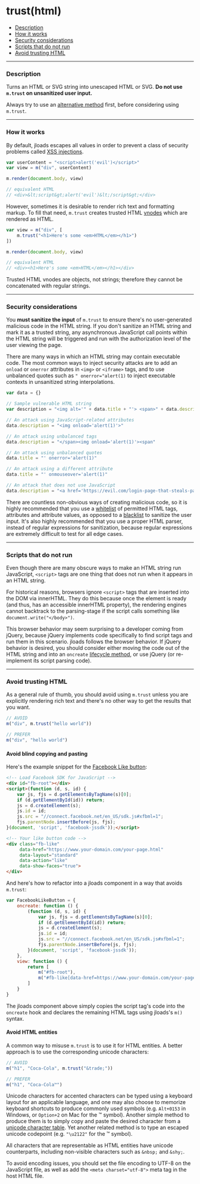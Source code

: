 # trust(html)

- [Description](#description)
- [How it works](#how-it-works)
- [Security considerations](#security-considerations)
- [Scripts that do not run](#scripts-that-do-not-run)
- [Avoid trusting HTML](#avoid-trusting-html)

---

### Description

Turns an HTML or SVG string into unescaped HTML or SVG. **Do not use `m.trust` on unsanitized user input.**

Always try to use an [alternative method](#avoid-trusting-html) first, before considering using `m.trust`.

---

### How it works

By default, jloads escapes all values in order to prevent a class of security problems
called [XSS injections](https://en.wikipedia.org/wiki/Cross-site_scripting).

```javascript
var userContent = "<script>alert('evil')</script>"
var view = m("div", userContent)

m.render(document.body, view)

// equivalent HTML
// <div>&lt;script&gt;alert('evil')&lt;/script&gt;</div>
```

However, sometimes it is desirable to render rich text and formatting markup. To fill that need, `m.trust` creates
trusted HTML [vnodes](vnodes.md) which are rendered as HTML.

```javascript
var view = m("div", [
	m.trust("<h1>Here's some <em>HTML</em></h1>")
])

m.render(document.body, view)

// equivalent HTML
// <div><h1>Here's some <em>HTML</em></h1></div>
```

Trusted HTML vnodes are objects, not strings; therefore they cannot be concatenated with regular strings.

---

### Security considerations

You **must sanitize the input** of `m.trust` to ensure there's no user-generated malicious code in the HTML string. If
you don't sanitize an HTML string and mark it as a trusted string, any asynchronous JavaScript call points within the
HTML string will be triggered and run with the authorization level of the user viewing the page.

There are many ways in which an HTML string may contain executable code. The most common ways to inject security attacks
are to add an `onload` or `onerror` attributes in `<img>` or `<iframe>` tags, and to use unbalanced quotes such
as `" onerror="alert(1)` to inject executable contexts in unsanitized string interpolations.

```javascript
var data = {}

// Sample vulnerable HTML string
var description = "<img alt='" + data.title + "'> <span>" + data.description + "</span>"

// An attack using JavaScript-related attributes
data.description = "<img onload='alert(1)'>"

// An attack using unbalanced tags
data.description = "</span><img onload='alert(1)'><span"

// An attack using unbalanced quotes
data.title = "' onerror='alert(1)"

// An attack using a different attribute
data.title = "' onmouseover='alert(1)"

// An attack that does not use JavaScript
data.description = "<a href='https://evil.com/login-page-that-steals-passwords.html'>Click here to read more</a>"
```

There are countless non-obvious ways of creating malicious code, so it is highly recommended that you use
a [whitelist](https://en.wikipedia.org/wiki/Whitelist) of permitted HTML tags, attributes and attribute values, as
opposed to a [blacklist](https://en.wikipedia.org/wiki/Blacklisting) to sanitize the user input. It's also highly
recommended that you use a proper HTML parser, instead of regular expressions for sanitization, because regular
expressions are extremely difficult to test for all edge cases.

---

### Scripts that do not run

Even though there are many obscure ways to make an HTML string run JavaScript, `<script>` tags are one thing that does
not run when it appears in an HTML string.

For historical reasons, browsers ignore `<script>` tags that are inserted into the DOM via innerHTML. They do this
because once the element is ready (and thus, has an accessible innerHTML property), the rendering engines cannot
backtrack to the parsing-stage if the script calls something like `document.write("</body>")`.

This browser behavior may seem surprising to a developer coming from jQuery, because jQuery implements code specifically
to find script tags and run them in this scenario. jloads follows the browser behavior. If jQuery behavior is desired,
you should consider either moving the code out of the HTML string and into
an `oncreate` [lifecycle method](lifecycle-methods.md), or use jQuery (or re-implement its script parsing code).

---

### Avoid trusting HTML

As a general rule of thumb, you should avoid using `m.trust` unless you are explicitly rendering rich text and there's
no other way to get the results that you want.

```javascript
// AVOID
m("div", m.trust("hello world"))

// PREFER
m("div", "hello world")
```

#### Avoid blind copying and pasting

Here's the example snippet for the [Facebook Like button](https://developers.facebook.com/docs/plugins/like-button):

```html
<!-- Load Facebook SDK for JavaScript -->
<div id="fb-root"></div>
<script>(function (d, s, id) {
	var js, fjs = d.getElementsByTagName(s)[0];
	if (d.getElementById(id)) return;
	js = d.createElement(s);
	js.id = id;
	js.src = "//connect.facebook.net/en_US/sdk.js#xfbml=1";
	fjs.parentNode.insertBefore(js, fjs);
}(document, 'script', 'facebook-jssdk'));</script>

<!-- Your like button code -->
<div class="fb-like"
	 data-href="https://www.your-domain.com/your-page.html"
	 data-layout="standard"
	 data-action="like"
	 data-show-faces="true">
</div>
```

And here's how to refactor into a jloads component in a way that avoids `m.trust`:

```javascript
var FacebookLikeButton = {
	oncreate: function () {
		(function (d, s, id) {
			var js, fjs = d.getElementsByTagName(s)[0];
			if (d.getElementById(id)) return;
			js = d.createElement(s);
			js.id = id;
			js.src = "//connect.facebook.net/en_US/sdk.js#xfbml=1";
			fjs.parentNode.insertBefore(js, fjs);
		}(document, 'script', 'facebook-jssdk'));
	},
	view: function () {
		return [
			m("#fb-root"),
			m("#fb-like[data-href=https://www.your-domain.com/your-page.html][data-layout=standard][data-action=like][data-show-faces=true]")
		]
	}
}
```

The jloads component above simply copies the script tag's code into the `oncreate` hook and declares the remaining HTML
tags using jloads's `m()` syntax.

#### Avoid HTML entities

A common way to misuse `m.trust` is to use it for HTML entities. A better approach is to use the corresponding unicode
characters:

```javascript
// AVOID
m("h1", "Coca-Cola", m.trust("&trade;"))

// PREFER
m("h1", "Coca-Cola™")
```

Unicode characters for accented characters can be typed using a keyboard layout for an applicable language, and one may
also choose to memorize keyboard shortcuts to produce commonly used symbols (e.g. `Alt+0153` in Windows, or `Option+2`
on Mac for the ™ symbol). Another simple method to produce them is to simply copy and paste the desired character from
a [unicode character table](https://en.wikipedia.org/wiki/List_of_XML_and_HTML_character_entity_references). Yet another
related method is to type an escaped unicode codepoint (e.g. `"\u2122"` for the ™ symbol).

All characters that are representable as HTML entities have unicode counterparts, including non-visible characters such
as `&nbsp;` and `&shy;`.

To avoid encoding issues, you should set the file encoding to UTF-8 on the JavaScript file, as well as add
the `<meta charset="utf-8">` meta tag in the host HTML file.
